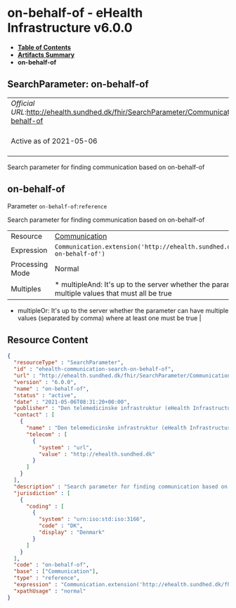 # on-behalf-of - eHealth Infrastructure v6.0.0

* [**Table of Contents**](toc.md)
* [**Artifacts Summary**](artifacts.md)
* **on-behalf-of**

## SearchParameter: on-behalf-of 

| | |
| :--- | :--- |
| *Official URL*:http://ehealth.sundhed.dk/fhir/SearchParameter/Communication/on-behalf-of | *Version*:6.0.0 |
| Active as of 2021-05-06 | *Computable Name*:on-behalf-of |

 
Search parameter for finding communication based on on-behalf-of 

## on-behalf-of

Parameter `on-behalf-of`:`reference`

Search parameter for finding communication based on on-behalf-of

| | |
| :--- | :--- |
| Resource | [Communication](http://hl7.org/fhir/R4/communication.html) |
| Expression | `Communication.extension('http://ehealth.sundhed.dk/fhir/StructureDefinition/ehealth-on-behalf-of')` |
| Processing Mode | Normal |
| Multiples | * multipleAnd: It's up to the server whether the parameter may repeat in order to specify multiple values that must all be true
* multipleOr: It's up to the server whether the parameter can have multiple values (separated by comma) where at least one must be true
 |



## Resource Content

```json
{
  "resourceType" : "SearchParameter",
  "id" : "ehealth-communication-search-on-behalf-of",
  "url" : "http://ehealth.sundhed.dk/fhir/SearchParameter/Communication/on-behalf-of",
  "version" : "6.0.0",
  "name" : "on-behalf-of",
  "status" : "active",
  "date" : "2021-05-06T08:31:20+00:00",
  "publisher" : "Den telemedicinske infrastruktur (eHealth Infrastructure)",
  "contact" : [
    {
      "name" : "Den telemedicinske infrastruktur (eHealth Infrastructure)",
      "telecom" : [
        {
          "system" : "url",
          "value" : "http://ehealth.sundhed.dk"
        }
      ]
    }
  ],
  "description" : "Search parameter for finding communication based on on-behalf-of",
  "jurisdiction" : [
    {
      "coding" : [
        {
          "system" : "urn:iso:std:iso:3166",
          "code" : "DK",
          "display" : "Denmark"
        }
      ]
    }
  ],
  "code" : "on-behalf-of",
  "base" : ["Communication"],
  "type" : "reference",
  "expression" : "Communication.extension('http://ehealth.sundhed.dk/fhir/StructureDefinition/ehealth-on-behalf-of')",
  "xpathUsage" : "normal"
}

```
